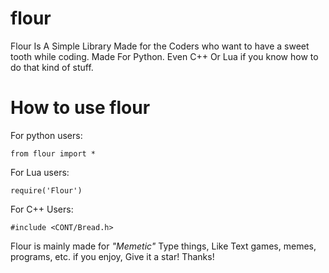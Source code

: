# flour
Flour Is A Simple Library Made for the Coders who want to have a sweet tooth while coding. Made For Python. Even C++ Or Lua if you know how to do that kind of stuff.


# How to use flour
For python users:
```
from flour import *
```

For Lua users:
```
require('Flour')
```
For C++ Users:
```
#include <CONT/Bread.h>
```
Flour is mainly made for *"Memetic"* Type things, Like Text games, memes, programs, etc.
if you enjoy, Give it a star! Thanks!
